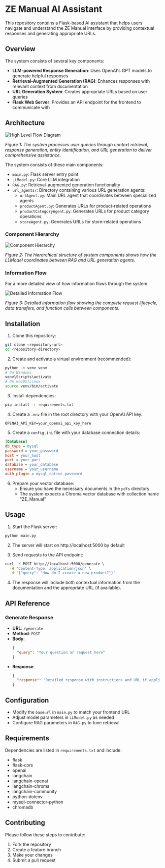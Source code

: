 # ZE Manual AI Assistant

This repository contains a Flask-based AI assistant that helps users navigate and understand the ZE Manual interface by providing contextual responses and generating appropriate URLs.

## Overview

The system consists of several key components:
- **LLM-powered Response Generation**: Uses OpenAI's GPT models to generate helpful responses
- **Retrieval-Augmented Generation (RAG)**: Enhances responses with relevant context from documentation
- **URL Generation System**: Creates appropriate URLs based on user queries
- **Flask Web Server**: Provides an API endpoint for the frontend to communicate with

## Architecture

![High Level Flow Diagram](./high_level_flow_diagram.png)

*Figure 1: The system processes user queries through context retrieval, response generation, entity identification, and URL generation to deliver comprehensive assistance.*

The system consists of these main components:
- `main.py`: Flask server entry point
- `LLModel.py`: Core LLM integration
- `RAG.py`: Retrieval-augmented generation functionality
- `url_agents/`: Directory containing various URL generation agents:
  - `urlAgent.py`: Main URL agent that coordinates between specialized agents
  - `productAgent.py`: Generates URLs for product-related operations
  - `productCategoryAgent.py`: Generates URLs for product category operations
  - `storeAgent.py`: Generates URLs for store-related operations

### Component Hierarchy

![Component Hierarchy](./component_hierarchy.png)

*Figure 2: The hierarchical structure of system components shows how the LLModel coordinates between RAG and URL generation agents.*

### Information Flow

For a more detailed view of how information flows through the system:

![Detailed Information Flow](./detailed_information_flow.jpeg)

*Figure 3: Detailed information flow showing the complete request lifecycle, data transfers, and function calls between components.*

## Installation

1. Clone this repository:
```bash
git clone <repository-url>
cd <repository-directory>
```

2. Create and activate a virtual environment (recommended):
```bash
python -m venv venv
# On Windows
venv\Scripts\activate
# On macOS/Linux
source venv/bin/activate
```

3. Install dependencies:
```bash
pip install -r requirements.txt
```

4. Create a `.env` file in the root directory with your OpenAI API key:
```
OPENAI_API_KEY=your_openai_api_key_here
```

5. Create a `config.ini` file with your database connection details:
```ini
[Database]
db_type = mysql
password = your_password
host = your_host
port = your_port
database = your_database
username = your_username
auth_plugin = mysql_native_password
```

6. Prepare your vector database:
   - Ensure you have the necessary documents in the `pdfs` directory
   - The system expects a Chroma vector database with collection name "ZE_Manual"

## Usage

1. Start the Flask server:
```bash
python main.py
```

2. The server will start on http://localhost:5000 by default

3. Send requests to the API endpoint:
```bash
curl -X POST http://localhost:5000/generate \
  -H "Content-Type: application/json" \
  -d '{"query": "How do I create a new product?"}'
```

4. The response will include both contextual information from the documentation and the appropriate URL (if available).

## API Reference

### Generate Response
- **URL**: `/generate`
- **Method**: `POST`
- **Body**:
  ```json
  {
    "query": "Your question or request here"
  }
  ```
- **Response**:
  ```json
  {
    "response": "Detailed response with instructions and URL if applicable"
  }
  ```

## Configuration

- Modify the `baseurl` in `main.py` to match your frontend URL
- Adjust model parameters in `LLModel.py` as needed
- Configure RAG parameters in `RAG.py` to tune retrieval

## Requirements

Dependencies are listed in `requirements.txt` and include:
- flask
- flask-cors
- openai
- langchain
- langchain-openai
- langchain-chroma
- langchain-community
- python-dotenv
- mysql-connector-python
- chromadb

## Contributing

Please follow these steps to contribute:
1. Fork the repository
2. Create a feature branch
3. Make your changes
4. Submit a pull request
